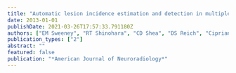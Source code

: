 ```yaml
---
title: "Automatic lesion incidence estimation and detection in multiple sclerosis using multisequence longitudinal MRI"
date: 2013-01-01
publishDate: 2021-03-26T17:57:33.791180Z
authors: ["EM Sweeney", "RT Shinohara", "CD Shea", "DS Reich", "Ciprian M Crainiceanu"]
publication_types: ["2"]
abstract: ""
featured: false
publication: "*American Journal of Neuroradiology*"
---
```


